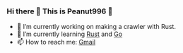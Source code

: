 ### Hi there 👋 This is Peanut996 🥜

<!--
**peanut996/peanut996** is a ✨ _special_ ✨ repository because its `README.md` (this file) appears on your GitHub profile.

Here are some ideas to get you started:

- 🔭 I’m currently working on ...
- 🌱 I’m currently learning ...
- 👯 I’m looking to collaborate on ...
- 🤔 I’m looking for help with ...
- 💬 Ask me about ...
- 📫 How to reach me: ...
- 😄 Pronouns: ...
- ⚡ Fun fact: ...
-->
- 🔭 I’m currently working on making a crawler with Rust.
- 🌱 I’m currently learning [Rust](https://www.rust-lang.org/) and [Go](https://golang.org/)
- 📫 How to reach me: [Gmail](849421294godw@gmail.com)
